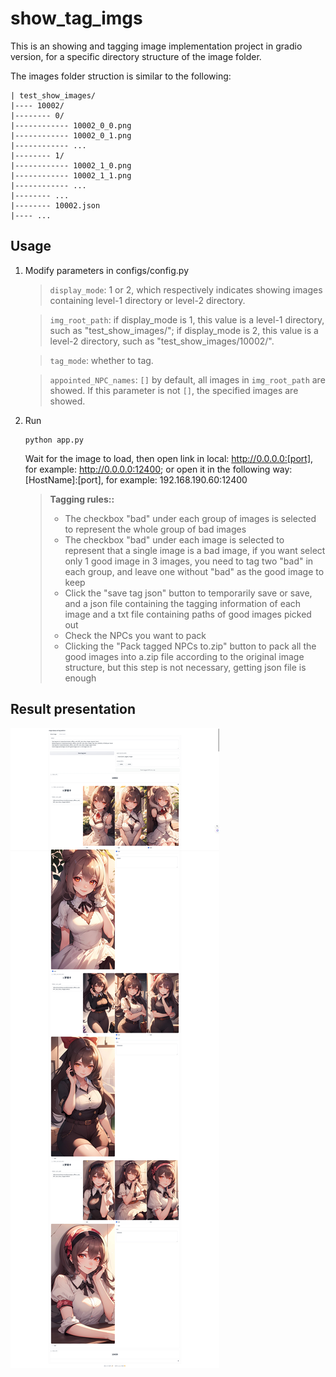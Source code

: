 # show_tag_imgs
This is an showing and tagging image implementation project in gradio version, for a specific directory structure of the image folder.

The images folder struction is similar to the following:
```
| test_show_images/
|---- 10002/
|-------- 0/
|------------ 10002_0_0.png
|------------ 10002_0_1.png
|------------ ...
|-------- 1/
|------------ 10002_1_0.png
|------------ 10002_1_1.png
|------------ ...
|-------- ...
|-------- 10002.json
|---- ...
```

## Usage
1. Modify parameters in configs/config.py
    > ```display_mode```: 1 or 2, which respectively indicates showing images containing level-1 directory or level-2 directory.

    > ```img_root_path```: if display_mode is 1, this value is a level-1 directory, such as "test_show_images/"; if display_mode is 2, this value is a level-2 directory, such as "test_show_images/10002/".

    > ```tag_mode```: whether to tag.
    
    > ```appointed_NPC_names```: ```[]``` by default, all images in ```img_root_path``` are showed. If this parameter is not ```[]```, the specified images are showed.

2. Run
    ```
    python app.py
    ```
    Wait for the image to load, then open link in local: http://0.0.0.0:[port], for example: http://0.0.0.0:12400; or open it in the following way: [HostName]:[port], for example: 192.168.190.60:12400
    
    > **Tagging rules::**
    > - The checkbox "bad" under each group of images is selected to represent the whole group of bad images
    > - The checkbox "bad" under each image is selected to represent that a single image is a bad image, if you want select only 1 good image in 3 images, you need to tag two "bad" in each group, and leave one without "bad" as the good image to keep
    > - Click the "save tag json" button to temporarily save or save, and a json file containing the tagging information of each image and a txt file containing paths of good images picked out
    > - Check the NPCs you want to pack
    > - Clicking the "Pack tagged NPCs to.zip" button to pack all the good images into a.zip file according to the original image structure, but this step is not necessary, getting json file is enough

## Result presentation
![demo.jpeg](demo_images/demo.jpeg)
